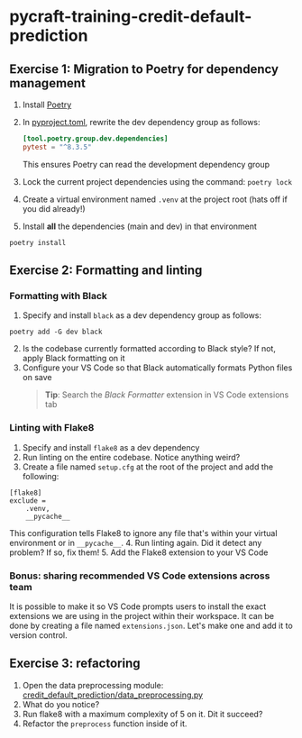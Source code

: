 # pycraft-training-credit-default-prediction

## Exercise 1: Migration to Poetry for dependency management

1. Install [Poetry](https://python-poetry.org/docs/1.8#installing-with-pipx)
2. In [pyproject.toml](./pyproject.toml), rewrite the dev dependency group as follows:

   ```toml
   [tool.poetry.group.dev.dependencies]
   pytest = "^8.3.5"
   ```

   This ensures Poetry can read the development dependency group

3. Lock the current project dependencies using the command: `poetry lock`
4. Create a virtual environment named `.venv` at the project root (hats off if you did already!)
5. Install **all** the dependencies (main and dev) in that environment

```shell
poetry install
```

## Exercise 2: Formatting and linting

### Formatting with Black

1. Specify and install `black` as a dev dependency group as follows:

```shell
poetry add -G dev black
```

2. Is the codebase currently formatted according to Black style? If not, apply Black formatting on it
3. Configure your VS Code so that Black automatically formats Python files on save
   > **Tip**: Search the _Black Formatter_ extension in VS Code extensions tab

### Linting with Flake8

1. Specify and install `flake8` as a dev dependency
2. Run linting on the entire codebase. Notice anything weird?
3. Create a file named `setup.cfg` at the root of the project and add the following:

```Properties
[flake8]
exclude =
    .venv,
    __pycache__
```

This configuration tells Flake8 to ignore any file that's within your virtual environment
or in `__pycache__`. 4. Run linting again. Did it detect any problem? If so, fix them! 5. Add the Flake8 extension to your VS Code

### Bonus: sharing recommended VS Code extensions across team

It is possible to make it so VS Code prompts users to install the exact
extensions we are using in the project within their workspace. It can be done
by creating a file named `extensions.json`. Let's make one and add it to version
control.

## Exercise 3: refactoring

1. Open the data preprocessing module: [credit_default_prediction/data_preprocessing.py](./credit_default_prediction/data_preprocessing.py)
2. What do you notice?
3. Run flake8 with a maximum complexity of 5 on it. Dit it succeed?
4. Refactor the `preprocess` function inside of it.
